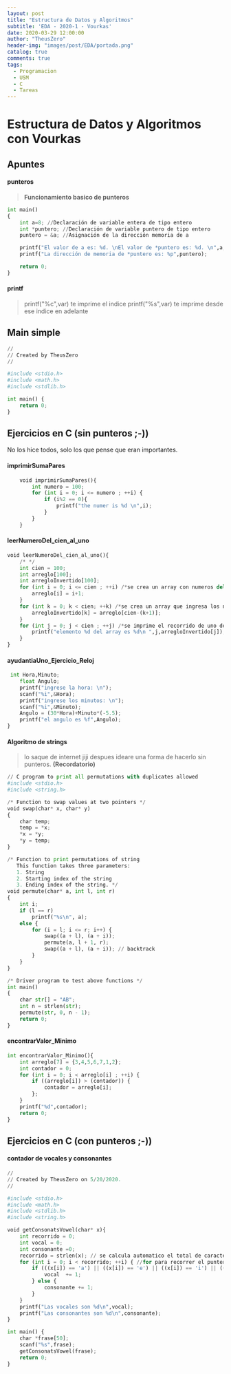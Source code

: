 ```yaml
---
layout: post
title: "Estructura de Datos y Algoritmos"
subtitle: 'EDA - 2020-1 - Vourkas'
date: 2020-03-29 12:00:00
author: "TheusZero"
header-img: "images/post/EDA/portada.png"
catalog: true
comments: true
tags:
  - Programacion
  - USM
  - C
  - Tareas
---
```


# Estructura de Datos y Algoritmos con Vourkas

## Apuntes

#### punteros
> **Funcionamiento basico de punteros**

```Python
int main()
{
    int a=8; //Declaración de variable entera de tipo entero
    int *puntero; //Declaración de variable puntero de tipo entero
    puntero = &a; //Asignación de la dirección memoria de a

    printf("El valor de a es: %d. \nEl valor de *puntero es: %d. \n",a,*puntero);
    printf("La dirección de memoria de *puntero es: %p",puntero);

    return 0;
}
```
#### printf
> printf("%c",var) te imprime el indice
> printf("%s",var) te imprime desde ese indice en adelante

## Main simple
```Python
//
// Created by TheusZero
//

#include <stdio.h>
#include <math.h>
#include <stdlib.h>

int main() {
    return 0;
}
```
## Ejercicios en C (sin punteros ;-))

No los hice todos, solo los que pense que eran importantes.

#### imprimirSumaPares
```Python
    void imprimirSumaPares(){
        int numero = 100;
        for (int i = 0; i <= numero ; ++i) {
            if (i%2 == 0){
                printf("the numer is %d \n",i);
            }
        }
    }
```
#### leerNumeroDel_cien_al_uno
```Python
void leerNumeroDel_cien_al_uno(){
    /* */
    int cien = 100;
    int arreglo[100];
    int arregloInvertido[100];
    for (int i = 0; i <= cien ; ++i) /*se crea un array con numeros del 1 al cien*/ {
        arreglo[i] = i+1;
    }
    for (int k = 0; k < cien; ++k) /*se crea un array que ingresa los numeros del anterior array pero invertidos*/ {
        arregloInvertido[k] = arreglo[cien-(k+1)];
    }
    for (int j = 0; j < cien ; ++j) /*se imprime el recorrido de uno de los array*/ {
        printf("elemento %d del array es %d\n ",j,arregloInvertido[j]);
    }
}
```
#### ayudantiaUno_Ejercicio_Reloj
```Python
 int Hora,Minuto;
    float Angulo;
    printf("ingrese la hora: \n");
    scanf("%i",&Hora);
    printf("ingrese los minutos: \n");
    scanf("%i",&Minuto);
    Angulo = (30*Hora)+Minuto*(-5.5);
    printf("el angulo es %f",Angulo);
}
```
#### Algoritmo de strings

> lo saque de internet jiji despues ideare una forma de hacerlo sin punteros. **(Recordatorio)**

```Python
// C program to print all permutations with duplicates allowed
#include <stdio.h>
#include <string.h>

/* Function to swap values at two pointers */
void swap(char* x, char* y)
{
    char temp;
    temp = *x;
    *x = *y;
    *y = temp;
}

/* Function to print permutations of string
   This function takes three parameters:
   1. String
   2. Starting index of the string
   3. Ending index of the string. */
void permute(char* a, int l, int r)
{
    int i;
    if (l == r)
        printf("%s\n", a);
    else {
        for (i = l; i <= r; i++) {
            swap((a + l), (a + i));
            permute(a, l + 1, r);
            swap((a + l), (a + i)); // backtrack
        }
    }
}

/* Driver program to test above functions */
int main()
{
    char str[] = "AB";
    int n = strlen(str);
    permute(str, 0, n - 1);
    return 0;
}

```
#### encontrarValor_Minimo
```Python
int encontrarValor_Minimo(){
    int arreglo[7] = {3,4,5,6,7,1,2};
    int contador = 0;
    for (int i = 0; i < arreglo[i] ; ++i) {
        if ((arreglo[i]) > (contador)) {
            contador = arreglo[i];
        };
    }
    printf("%d",contador);
    return 0;
}
```

## Ejercicios en C (con punteros ;-))

#### contador de vocales y consonantes
```Python
//
// Created by TheusZero on 5/20/2020.
//

#include <stdio.h>
#include <math.h>
#include <stdlib.h>
#include <string.h>

void getConsonatsVowel(char* x){
    int recorrido = 0;
    int vocal = 0;
    int consonante =0;
    recorrido = strlen(x); // se calcula automatico el total de caracteres de la frase
    for (int i = 0; i < recorrido; ++i) { //for para recorrer el puntero
        if (((x[i]) == 'a') || ((x[i]) == 'e') || ((x[i]) == 'i') || ((x[i]) == 'o') || ((x[i]) == 'u')){//if simple
            vocal  += 1;
        } else {
            consonante += 1;
        }
    }
    printf("Las vocales son %d\n",vocal);
    printf("Las consonantes son %d\n",consonante);
}

int main() {
    char *frase[50];
    scanf("%s",frase);
    getConsonatsVowel(frase);
    return 0;
}
```

#### 

```Python
```

